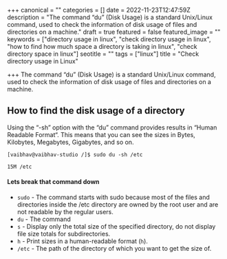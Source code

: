 +++
canonical = ""
categories = []
date = 2022-11-23T12:47:59Z
description = "The  command “du” (Disk Usage) is a standard Unix/Linux command, used to check the information of disk usage of files and directories on a machine."
draft = true
featured = false
featured_image = ""
keywords = ["directory usage in linux", "check directory usage in linux", "how to find how much space a directory is taking in linux", "check directory space in linux"]
seotitle = ""
tags = ["linux"]
title = "Check directory usage in Linux"

+++
The  command “du” (Disk Usage) is a standard Unix/Linux command, used to check the information of disk usage of files and directories on a machine.

## How to find the disk usage of a directory

Using the “-sh” option with the “du” command provides results in “Human Readable Format“. This means that you can see the sizes in Bytes, Kilobytes, Megabytes, Gigabytes, and so on.

```shell
[vaibhav@vaibhav-studio /]$ sudo du -sh /etc

15M	/etc
```

#### Lets break that command down

* `sudo` - The command starts with sudo because most of the files and directories inside the /etc directory are owned by the root user and are not readable by the regular users. 
* `du` - The command
* `s` - Display only the total size of the specified directory, do not display file size totals for subdirectories.
* `h` - Print sizes in a human-readable format (`h`).
* `/etc` - The path of the directory of which you want to get the size of.
